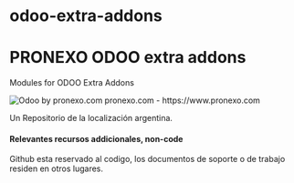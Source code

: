 
odoo-extra-addons
=================
PRONEXO ODOO extra addons
===========================
 Modules for ODOO 
 Extra Addons 


<img alt="Odoo by pronexo.com" src="https://fotos.subefotos.com/cf6f8e00b019f98f3d4bbb8df0258539o.png" />
pronexo.com - https://www.pronexo.com


Un Repositorio de la localización argentina.

#### Relevantes recursos addicionales, non-code
Github esta reservado al codigo, los documentos de soporte o de trabajo residen en otros lugares.
